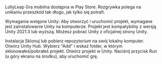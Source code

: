LollyLeap
Gra mobilna dostępna w Play Store. Rozgrywka polega na unikaniu przeszkód tak długo, jak tylko się potrafi.

Wymagania wstępne Unity: Aby otworzyć i uruchomić projekt, wymagane jest zainstalowanie Unity na komputerze. Projekt jest kompatybilny z wersją Unity 2021.3 lub wyższą. Możesz pobrać Unity z oficjalnej strony Unity.

Instalacja Sklonuj lub pobierz repozytorium na swój lokalny komputer. Otwórz Unity Hub. Wybierz "Add" i wskaż folder, w którym sklonowałeś/pobrałeś projekt. Otwórz projekt w Unity. Naciśnij przycisk Run (u góry ekranu na środku), aby uruchomić grę.

